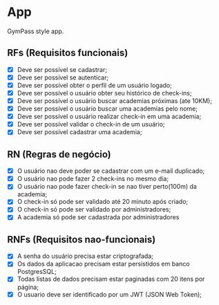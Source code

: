 # App

 GymPass style app.

 ## RFs (Requisitos funcionais)

 - [X] Deve ser possível se cadastrar;
 - [X] Deve ser possível se autenticar;
 - [X] Deve ser possível obter o perfil de um usuário logado;
 - [X] Deve ser possível o usuário obter seu histórico de check-ins;
 - [X] Deve ser possível o usuário buscar academias próximas (ate 10KM);
 - [X] Deve ser possível o usuário buscar uma academias pelo nome;
 - [X] Deve ser possível o usuário realizar check-in em uma academia;
 - [X] Deve ser possível validar o check-in de um usuário;
 - [X] Deve ser possível cadastrar uma academia;

 ## RN (Regras de negócio)

 - [X] O usuário nao deve poder se cadastrar com um e-mail duplicado;
 - [X] O usuário nao pode fazer 2 check-ins no mesmo dia;
 - [X] O usuário nao pode fazer check-in se nao tiver perto(100m) da academia;
 - [X] O check-in só pode ser validado até 20 minuto após criado;
 - [X] O check-in só pode ser validado por administradores;
 - [X] A academia só pode ser cadastrada por administradores

 ## RNFs (Requisitos nao-funcionais)

 - [X] A senha do usuário precisa estar criptografada;
 - [X] Os dados da aplicacao precisam estar persistidos em banco PostgresSQL;
 - [X] Todas listas de dados precisam estar paginadas com 20 itens por página;
 - [X] O usuario deve ser identificado por um JWT (JSON Web Token);